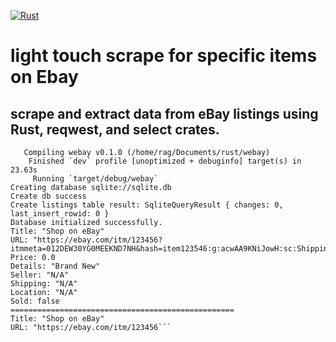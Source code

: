 [![Rust](https://github.com/RGGH/webay/actions/workflows/rust.yml/badge.svg)](https://github.com/RGGH/webay/actions/workflows/rust.yml)
# light touch scrape for specific items on Ebay

##  scrape and extract data from eBay listings using Rust, reqwest, and select crates.

```❯ cargo run
   Compiling webay v0.1.0 (/home/rag/Documents/rust/webay)
    Finished `dev` profile [unoptimized + debuginfo] target(s) in 23.63s
     Running `target/debug/webay`
Creating database sqlite://sqlite.db
Create db success
Create listings table result: SqliteQueryResult { changes: 0, last_insert_rowid: 0 }
Database initialized successfully.
Title: "Shop on eBay"
URL: "https://ebay.com/itm/123456?itmmeta=012DEW30YG0MEEKND7NH&hash=item123546:g:acwAA9KNiJowH:sc:ShippingMethodStandard!95008!US!-1&itmprp=enc%3AbgepL1tlUHjMGCVfSTGJh%2BzsVKeJ3CQk7NizDI4BZeppuFnmyS6Ijyp8lh%2FnEw%2BWqO7uTV1Q6izE1R0T54aV8j71F4xlWfVcGft4%2FiOQhtqVXA1rW6M1atPARQRmhqUxtEPJKhKtSFgI%2Bvwlzb0GwVCtkp%3ABlBMUObkmabpYw"
Price: 0.0
Details: "Brand New"
Seller: "N/A"
Shipping: "N/A"
Location: "N/A"
Sold: false
==================================================
Title: "Shop on eBay"
URL: "https://ebay.com/itm/123456```
